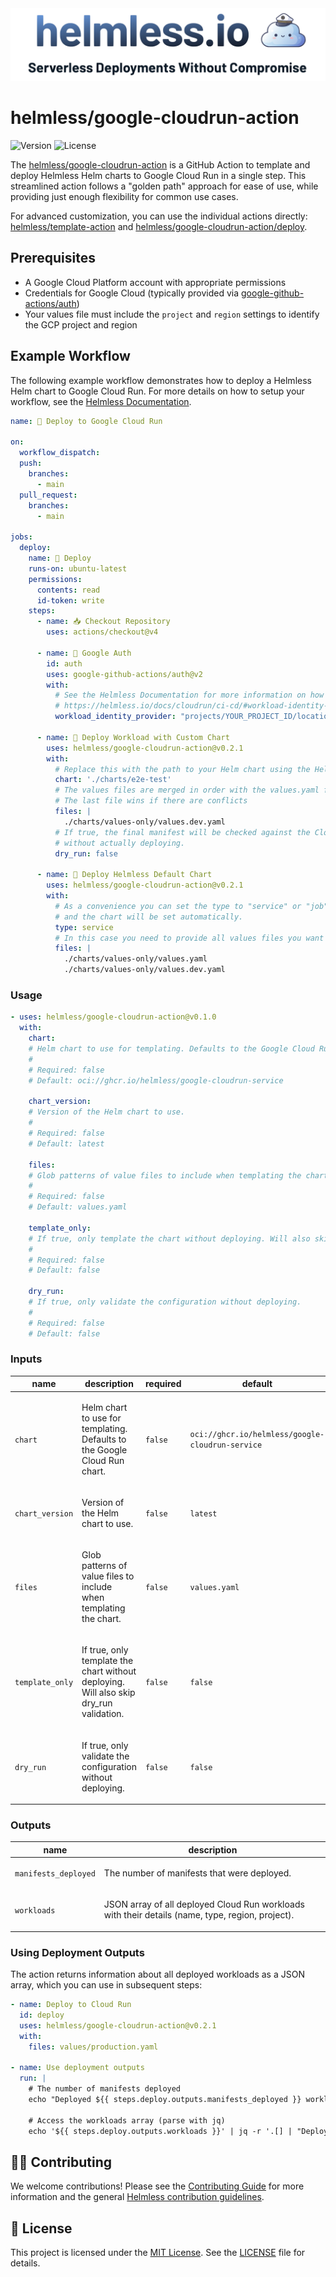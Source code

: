 <a href="https://helmless.io" target="_blank">
  <picture>
    <source media="(prefers-color-scheme: dark)" srcset=".github/helmless_title.png">
    <img alt="Helmless.io - Serverless Deployments Without Compromise" src=".github/helmless_title_light.png">
  </picture>
</a>

# helmless/google-cloudrun-action

![Version](https://img.shields.io/github/v/release/helmless/google-cloudrun-action)
![License](https://img.shields.io/github/license/helmless/google-cloudrun-action)

The [helmless/google-cloudrun-action](https://github.com/helmless/google-cloudrun-action) is a GitHub Action to template and deploy Helmless Helm charts to Google Cloud Run in a single step. This streamlined action follows a "golden path" approach for ease of use, while providing just enough flexibility for common use cases.

For advanced customization, you can use the individual actions directly: [helmless/template-action](https://github.com/helmless/template-action) and [helmless/google-cloudrun-action/deploy](https://github.com/helmless/google-cloudrun-action/tree/main/deploy).

## Prerequisites

- A Google Cloud Platform account with appropriate permissions
- Credentials for Google Cloud (typically provided via [google-github-actions/auth](https://github.com/google-github-actions/auth))
- Your values file must include the `project` and `region` settings to identify the GCP project and region

## Example Workflow

The following example workflow demonstrates how to deploy a Helmless Helm chart to Google Cloud Run. For more details on how to setup your workflow, see the [Helmless Documentation](https://helmless.io/docs/cloudrun/ci-cd).

<!-- x-release-please-start-version -->
```yaml
name: 🚀 Deploy to Google Cloud Run

on:
  workflow_dispatch:
  push:
    branches:
      - main
  pull_request:
    branches:
      - main

jobs:
  deploy:
    name: 🚀 Deploy
    runs-on: ubuntu-latest
    permissions:
      contents: read
      id-token: write
    steps:
      - name: 📥 Checkout Repository
        uses: actions/checkout@v4

      - name: 🔑 Google Auth
        id: auth
        uses: google-github-actions/auth@v2
        with:
          # See the Helmless Documentation for more information on how to setup a Workload Identity Provider
          # https://helmless.io/docs/cloudrun/ci-cd/#workload-identity-federation
          workload_identity_provider: "projects/YOUR_PROJECT_ID/locations/global/workloadIdentityPools/YOUR_WORKLOAD_IDENTITY_POOL/providers/github"

      - name: 🚀 Deploy Workload with Custom Chart
        uses: helmless/google-cloudrun-action@v0.2.1
        with:
          # Replace this with the path to your Helm chart using the Helmless Helm chart as dependency
          chart: './charts/e2e-test'
          # The values files are merged in order with the values.yaml file in the chart
          # The last file wins if there are conflicts
          files: |
            ./charts/values-only/values.dev.yaml
          # If true, the final manifest will be checked against the Cloud Run API
          # without actually deploying.
          dry_run: false
      
      - name: 🚀 Deploy Helmless Default Chart
        uses: helmless/google-cloudrun-action@v0.2.1
        with:
          # As a convenience you can set the type to "service" or "job"
          # and the chart will be set automatically.
          type: service
          # In this case you need to provide all values files you want to use.
          files: |
            ./charts/values-only/values.yaml
            ./charts/values-only/values.dev.yaml
```
<!-- x-release-please-end -->

<!-- x-release-please-start-version -->
<!-- action-docs-usage action="action.yaml" project="helmless/google-cloudrun-action" version="v0.2.1" -->
### Usage

```yaml
- uses: helmless/google-cloudrun-action@v0.1.0
  with:
    chart:
    # Helm chart to use for templating. Defaults to the Google Cloud Run chart.
    #
    # Required: false
    # Default: oci://ghcr.io/helmless/google-cloudrun-service

    chart_version:
    # Version of the Helm chart to use.
    #
    # Required: false
    # Default: latest

    files:
    # Glob patterns of value files to include when templating the chart.
    #
    # Required: false
    # Default: values.yaml

    template_only:
    # If true, only template the chart without deploying. Will also skip dry_run validation.
    #
    # Required: false
    # Default: false

    dry_run:
    # If true, only validate the configuration without deploying.
    #
    # Required: false
    # Default: false
```
<!-- action-docs-usage action="action.yaml" project="helmless/google-cloudrun-action" version="v0.1.0" -->
<!-- x-release-please-end -->

<!-- action-docs-inputs source="action.yaml" -->
### Inputs

| name | description | required | default |
| --- | --- | --- | --- |
| `chart` | <p>Helm chart to use for templating. Defaults to the Google Cloud Run chart.</p> | `false` | `oci://ghcr.io/helmless/google-cloudrun-service` |
| `chart_version` | <p>Version of the Helm chart to use.</p> | `false` | `latest` |
| `files` | <p>Glob patterns of value files to include when templating the chart.</p> | `false` | `values.yaml` |
| `template_only` | <p>If true, only template the chart without deploying. Will also skip dry_run validation.</p> | `false` | `false` |
| `dry_run` | <p>If true, only validate the configuration without deploying.</p> | `false` | `false` |
<!-- action-docs-inputs source="action.yaml" -->

<!-- action-docs-outputs source="action.yaml" -->
### Outputs

| name | description |
| --- | --- |
| `manifests_deployed` | <p>The number of manifests that were deployed.</p> |
| `workloads` | <p>JSON array of all deployed Cloud Run workloads with their details (name, type, region, project).</p> |
<!-- action-docs-outputs source="action.yaml" -->

### Using Deployment Outputs

The action returns information about all deployed workloads as a JSON array, which you can use in subsequent steps:
<!-- x-release-please-start-version -->
```yaml
- name: Deploy to Cloud Run
  id: deploy
  uses: helmless/google-cloudrun-action@v0.2.1
  with:
    files: values/production.yaml

- name: Use deployment outputs
  run: |
    # The number of manifests deployed
    echo "Deployed ${{ steps.deploy.outputs.manifests_deployed }} workload(s)"
    
    # Access the workloads array (parse with jq)
    echo '${{ steps.deploy.outputs.workloads }}' | jq -r '.[] | "Deployed \(.type) \(.name) to \(.project) in \(.region)"'
```
<!-- x-release-please-end -->

## 🤝🏻 Contributing

We welcome contributions! Please see the [Contributing Guide](CONTRIBUTING.md) for more information and the general [Helmless contribution guidelines](https://helmless.io/contributing).

## 📝 License

This project is licensed under the [MIT License](LICENSE). See the [LICENSE](LICENSE) file for details.